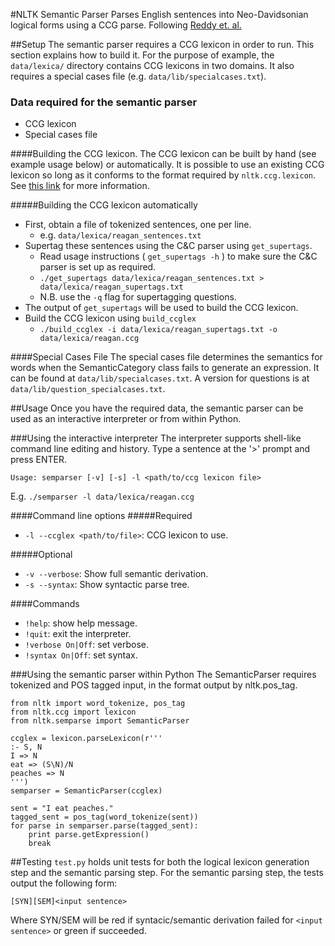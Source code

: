 #NLTK Semantic Parser
Parses English sentences into Neo-Davidsonian logical forms
using a CCG parse. Following [Reddy et. al.](http://www.sivareddy.in/papers/reddy2014semanticparsing.pdf)

##Setup
The semantic parser requires a CCG lexicon in order to run. 
This section explains how to build it. For the
purpose of example, the `data/lexica/` directory contains 
CCG lexicons in two domains. It also requires a special cases file
(e.g. `data/lib/specialcases.txt`).

### Data required for the semantic parser
* CCG lexicon
* Special cases file

####Building the CCG lexicon.
The CCG lexicon can be built by hand (see example usage below) or automatically.
It is possible to use an existing CCG lexicon so long as it conforms to the format
required by `nltk.ccg.lexicon`. See [this link](http://www.nltk.org/howto/ccg.html) for more information.

#####Building the CCG lexicon automatically
* First, obtain a file of tokenized sentences, one per line.
  + e.g. `data/lexica/reagan_sentences.txt`
* Supertag these sentences using the C&C parser using `get_supertags`.
  + Read usage instructions ( `get_supertags -h` ) to make sure the C&C parser is set up as required.
  + `./get_supertags data/lexica/reagan_sentences.txt > data/lexica/reagan_supertags.txt`
  + N.B. use the `-q` flag for supertagging questions.
* The output of `get_supertags` will be used to build the CCG lexicon.
* Build the CCG lexicon using `build_ccglex`
  + `./build_ccglex -i data/lexica/reagan_supertags.txt -o data/lexica/reagan.ccg`

####Special Cases File
The special cases file determines the semantics for words when the SemanticCategory class
fails to generate an expression. It can be found at `data/lib/specialcases.txt`.
A version for questions is at `data/lib/question_specialcases.txt`.

##Usage
Once you have the required data, the semantic parser can be used as an interactive
interpreter or from within Python.

###Using the interactive interpreter
The interpreter supports shell-like command line editing and history. Type a sentence
at the '>' prompt and press ENTER.

`Usage: semparser [-v] [-s] -l <path/to/ccg lexicon file>`

E.g.  `./semparser -l data/lexica/reagan.ccg`

####Command line options
#####Required
* `-l --ccglex <path/to/file>`: CCG lexicon to use.

#####Optional
* `-v --verbose`: Show full semantic derivation.
* `-s --syntax`: Show syntactic parse tree.

####Commands
* `!help`: show help message.
* `!quit`: exit the interpreter.
* `!verbose On|Off`: set verbose.
* `!syntax On|Off`: set syntax.


###Using the semantic parser within Python
The SemanticParser requires tokenized and POS tagged input, in the format
output by nltk.pos_tag.

    from nltk import word_tokenize, pos_tag
    from nltk.ccg import lexicon
    from nltk.semparse import SemanticParser

    ccglex = lexicon.parseLexicon(r'''
	:- S, N
	I => N
	eat => (S\N)/N
	peaches => N
    ''')	
    semparser = SemanticParser(ccglex)
    
    sent = "I eat peaches."
    tagged_sent = pos_tag(word_tokenize(sent))
    for parse in semparser.parse(tagged_sent):
        print parse.getExpression()
        break

##Testing
`test.py` holds unit tests for both the logical lexicon generation step
and the semantic parsing step. For the semantic parsing step, the tests
output the following form:

`[SYN][SEM]<input sentence>`

Where SYN/SEM will be red if syntacic/semantic derivation failed for `<input sentence>`
or green if succeeded.
